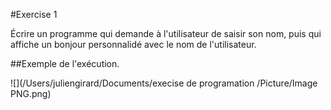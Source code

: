 #Exercise 1 

Écrire un programme qui demande à l'utilisateur de saisir son nom, puis qui affiche un bonjour personnalidé avec le nom de l'utilisateur. 

##Exemple de l'exécution.

![](/Users/juliengirard/Documents/execise de programation /Picture/Image PNG.png)
